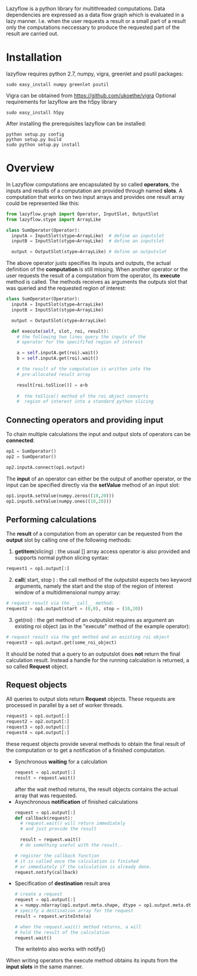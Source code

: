 Lazyflow is a python library for multithreaded computations.
Data dependencies are expressed as a data flow graph which is evaluated
in a lazy manner.
I.e. when the user requests a result or a small part of a result only the computations neccessary to 
produce the requested part of the result are carried out.

Installation
============
lazyflow requires python 2.7, numpy, vigra, greenlet and psutil packages:
  
```
sudo easy_install numpy greenlet psutil
```

Vigra can be obtained from  https://github.com/ukoethe/vigra
Optional requirements for lazyflow are the h5py library

```
sudo easy_install h5py
```

After installing the prerequisites lazyflow can be installed:

```
python setup.py config
python setup.py build
sudo python setup.py install
```

Overview
========
In Lazyflow computations are encapsulated by so called **operators**, the inputs and results of a computation
are provided through named **slots**. A computation that works on two input arrays and provides one result array
could be represented like this:
  
``` python
from lazyflow.graph import Operator, InputSlot, OutputSlot
from lazyflow.stype import ArrayLike

class SumOperator(Operator):
  inputA = InputSlot(stype=ArrayLike)  # define an inputslot
  inputB = InputSlot(stype=ArrayLike)  # define an inputslot 

  output = OutputSlot(stype=ArrayLike) # define an outputslot
```

The above operator justs specifies its inputs and outputs, the actual definition
of the **computation** is still missing. When another operator or the user requests
the result of a computation from the operator, its **execute** method is called.
The methods receives as arguments the outputs slot that was queried and the requested
region of interest:
  
``` python
class SumOperator(Operator):
  inputA = InputSlot(stype=ArrayLike)
  inputB = InputSlot(stype=ArrayLike)

  output = OutputSlot(stype=ArrayLike)

  def execute(self, slot, roi, result):
    # the following two lines query the inputs of the
    # operator for the specififed region of interest

    a = self.inputA.get(roi).wait()
    b = self.inputA.get(roi).wait()

    # the result of the computation is written into the 
    # pre-allocated result array

    result[roi.toSlice()] = a+b
    
    #  the toSlice() method of the roi object converts
    #  region of interest into a standard python slicing
```

Connecting operators and providing input
----------------------------------------
To chain multiple calculations the input and output slots of operators can be **connected**:

``` python
op1 = SumOperator()
op2 = SumOperator()

op2.inputA.connect(op1.output)
```

The **input** of an operator can either be the output of another operator, or
the input can be specified directly via the **setValue** method of an input slot:

``` python
op1.inputA.setValue(numpy.zeros((10,20)))
op1.inputb.setValue(numpy.ones((10,20)))
```


Performing calculations
-----------------------
The **result** of a computation from an operator can be requested from the **output** slot by calling
one of the following methods:

1. __getitem__(slicing) : the usual [] array access operator is also provided and supports normal python slicing syntax:

  ``` python
  request1 = op1.output[:]
  ```

2. __call__( start, stop ) : the call method of the outputslot expects two keyword arguments,
   namely the start and the stop of the region of interest window
   of a multidimensional numpy array:
  
  ``` python
  # request result via the __call__ method:
  request2 = op1.output(start = (0,0), stop = (10,20))
  ```

3. get(roi) : the get method of an outputslot requires as argument an existing 
   roi object (as in the "execute" method of the example operator):
  
  ``` python
  # request result via the get method and an existing roi object
  request3 = op1.output.get(some_roi_object)
  ```

It should be noted that a query to an outputslot does **not** return
the final calculation result. Instead a handle for the running calculation is returned, a so called
**Request** object.

Request objects
--------------
All queries to output slots return **Request** objects. These requests are
processed in parallel by a set of worker threads.
``` python
request1 = op1.output[:]
request2 = op2.output[:]
request3 = op3.output[:]
request4 = op4.output[:]
```

these request objects provide several methods to obtain the final result of the computation
or to get a notification of a finished computation.

* Synchronous **waiting** for a calculation
  ```python
  request = op1.output[:]
  result = request.wait()
  ```
  after the wait method returns, the result objects contains the actual array that was requested.
* Asynchronous **notification** of finished calculations
  ```python
  request = op1.output[:]
  def callback(request):
    # request.wait() will return immediately 
    # and just provide the result

    result = request.wait()
    # do something useful with the result..
  
  # register the callback function
  # it is called once the calculation is finished
  # or immediately if the calculation is already done.
  request.notify(callback)
* Specification of **destination** result area
  ```python
  # create a request
  request = op1.output[:]
  a = numpy.ndarray(op1.output.meta.shape, dtype = op1.output.meta.dtype)
  # specify a destination array for the request
  result = request.writeInto(a)

  # when the request.wait() method returns, a will 
  # hold the result of the calculation
  request.wait()
  ```
  The writeInto also works with notify()

When writing operators the execute method obtains its inputs from the **input slots** in the same manner.


  



